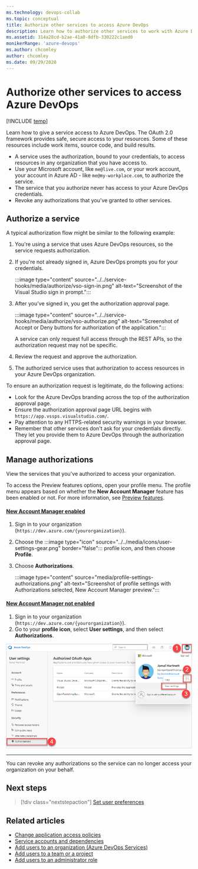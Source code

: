 ```yaml
---
ms.technology: devops-collab
ms.topic: conceptual
title: Authorize other services to access Azure DevOps
description: Learn how to authorize other services to work with Azure DevOps Services.
ms.assetid: 314a28cd-b2ae-41a0-8dfb-330222c1aed0
monikerRange: 'azure-devops'
ms.author: chcomley
author: chcomley
ms.date: 09/29/2020
---
```


#  Authorize other services to access Azure DevOps

[!INCLUDE [temp](../../includes/version-vsts-plus-azdevserver-2019.md)]

Learn how to give a service access to Azure DevOps. The OAuth 2.0 framework provides safe, secure access to your resources. Some of these resources include work items, source code, and build results.

- A service uses the authorization, bound to your credentials, to access resources in any organization that you have access to.
- Use your Microsoft account, like ```me@live.com```, or your work account, your account in Azure AD - like ```me@my-workplace.com```, to authorize the service.
- The service that you authorize never has access to your Azure DevOps credentials.
- Revoke any authorizations that you've granted to other services.

## Authorize a service

A typical authorization flow might be similar to the following example:

1. You're using a service that uses Azure DevOps resources, so the service requests authorization.

2. If you're not already signed in, Azure DevOps prompts you for your credentials.
   
   :::image type="content" source="../../service-hooks/media/authorize/vso-sign-in.png" alt-text="Screenshot of the Visual Studio sign in prompt.":::

3. After you've signed in, you get the authorization approval page.

   :::image type="content" source="../../service-hooks/media/authorize/vso-authorize.png" alt-text="Screenshot of Accept or Deny buttons for authorization of the application.":::

   A service can only request full access through the REST APIs, so the authorization request may not be specific.

4. Review the request and approve the authorization.

5. The authorized service uses that authorization to access resources in your Azure DevOps organization.

To ensure an authorization request is legitimate, do the following actions:

- Look for the Azure DevOps branding across the top of the authorization approval page.
- Ensure the authorization approval page URL begins with ```https://app.vssps.visualstudio.com/```.
- Pay attention to any HTTPS-related security warnings in your browser.
- Remember that other services don't ask for your credentials directly. They let you provide them to Azure DevOps through the authorization approval page.

## Manage authorizations

View the services that you've authorized to access your organization.

To access the Preview features options, open your profile menu. The profile menu appears based on whether the **New Account Manager** feature has been enabled or not.
For more information, see [Preview features](../../project/navigation/preview-features.md#user-level). 

#### [New Account Manager enabled](#tab/new-account-enabled)

1. Sign in to your organization (```https://dev.azure.com/{yourorganization}```).
2. Choose the :::image type="icon" source="../../media/icons/user-settings-gear.png" border="false"::: profile icon, and then choose **Profile**.
3. Choose **Authorizations**.  

   :::image type="content" source="media/profile-settings-authorizations.png" alt-text="Screenshot of profile settings with Authorizations selected, New Account Manager preview.":::


#### [New Account Manager not enabled](#tab/new-account-not-enabled)

1. Sign in to your organization (```https://dev.azure.com/{yourorganization}```).
2. Go to your **profile icon**, select  **User settings**, and then select **Authorizations**. 

![User settings, authorizations tab](media/user-settings-authorizations.png)

---

You can revoke any authorizations so the service can no longer access your organization on your behalf.

## Next steps

> [!div class="nextstepaction"]
> [Set user preferences](set-your-preferences.md)

## Related articles

- [Change application access policies](../accounts/change-application-access-policies.md)
- [Service accounts and dependencies](/azure/devops/server/admin/service-accounts-dependencies)
- [Add users to an organization (Azure DevOps Services)](../accounts/add-organization-users.md) 
- [Add users to a team or a project](../../organizations/security/add-users-team-project.md)   
- [Add users to an administrator role](/azure/devops/server/admin/add-administrator)   
